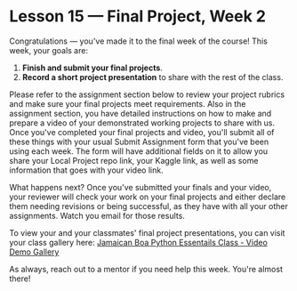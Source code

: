 # Lesson 15 — Final Project, Week 2

Congratulations — you've made it to the final week of the course! This week, your goals are:
1. **Finish and submit your final projects**.
2. **Record a short project presentation** to share with the rest of the class.

Please refer to the assignment section below to review your project rubrics and make sure your final projects meet requirements.  Also in the assignment section, you have detailed instructions on how to make and prepare a video of your demonstrated working projects to share with us.   Once you've completed your final projects and video, you'll submit all of these things with your usual Submit Assignment form that you've been using each week.  The form will have additional fields on it to allow you share your Local Project repo link, your Kaggle link, as well as some information that goes with your video link.  

What happens next?
Once you've submitted your finals and your video, your reviewer will check your work on your final projects and either declare them needing revisions or being successful, as they have with all your other assignments.  Watch you email for those results.  

To view your and your classmates' final project presentations, you can visit your class gallery here: [Jamaican Boa Python Essentails Class - Video Demo Gallery](https://airtable.com/appoSRJMlXH9KvE6w/pagnB1IOVUJbWsOfD)

As always, reach out to a mentor if you need help this week. You're almost there!
